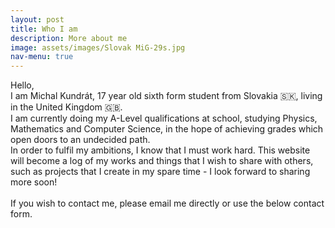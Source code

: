```yaml
---
layout: post
title: Who I am
description: More about me
image: assets/images/Slovak MiG-29s.jpg
nav-menu: true
---
```


Hello, <br>
I am Michal Kundrát, 17 year old sixth form student from Slovakia 🇸🇰, living in the United Kingdom 🇬🇧. <br>
I am currently doing my A-Level qualifications at school, studying Physics, Mathematics and Computer Science, in the hope of achieving grades which open doors to an undecided path. <br>
In order to fulfil my ambitions, I know that I must work hard. This website will become a log of my works and things that I wish to share with others, such as projects that I create in my spare time - I look forward to sharing more soon!
<br><br>
If you wish to contact me, please email me directly or use the below contact form.